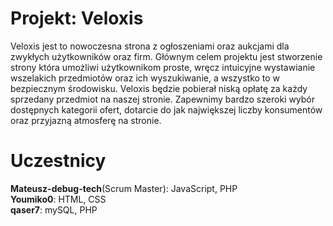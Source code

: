 # Projekt: Veloxis
Veloxis jest to nowoczesna strona z ogłoszeniami oraz aukcjami dla zwykłych użytkowników oraz firm. Głównym celem projektu jest stworzenie strony która umożliwi użytkownikom proste, wręcz intuicyjne wystawianie wszelakich przedmiotów oraz ich wyszukiwanie, a wszystko to w bezpiecznym środowisku. Veloxis będzie pobierał niską opłatę za każdy sprzedany przedmiot na naszej stronie. Zapewnimy bardzo szeroki wybór dostępnych kategorii ofert, dotarcie do jak największej liczby konsumentów oraz przyjazną atmosferę na stronie.

# Uczestnicy</br>
<b>Mateusz-debug-tech</b>(Scrum Master): JavaScript, PHP</br>
<b>Youmiko0</b>: HTML, CSS</br>
<b>qaser7</b>: mySQL, PHP</br>
